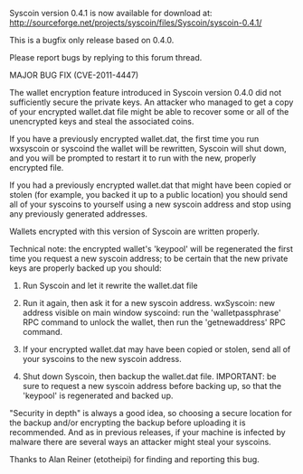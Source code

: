 ﻿Syscoin version 0.4.1 is now available for download at:
http://sourceforge.net/projects/syscoin/files/Syscoin/syscoin-0.4.1/

This is a bugfix only release based on 0.4.0.

Please report bugs by replying to this forum thread.

MAJOR BUG FIX  (CVE-2011-4447)

The wallet encryption feature introduced in Syscoin version 0.4.0 did not sufficiently secure the private keys. An attacker who
managed to get a copy of your encrypted wallet.dat file might be able to recover some or all of the unencrypted keys and steal the
associated coins.

If you have a previously encrypted wallet.dat, the first time you run wxsyscoin or syscoind the wallet will be rewritten, Syscoin will
shut down, and you will be prompted to restart it to run with the new, properly encrypted file.

If you had a previously encrypted wallet.dat that might have been copied or stolen (for example, you backed it up to a public
location) you should send all of your syscoins to yourself using a new syscoin address and stop using any previously generated addresses.

Wallets encrypted with this version of Syscoin are written properly.

Technical note: the encrypted wallet's 'keypool' will be regenerated the first time you request a new syscoin address; to be certain that the
new private keys are properly backed up you should:

1. Run Syscoin and let it rewrite the wallet.dat file

2. Run it again, then ask it for a new syscoin address.
wxSyscoin: new address visible on main window
syscoind: run the 'walletpassphrase' RPC command to unlock the wallet,  then run the 'getnewaddress' RPC command.

3. If your encrypted wallet.dat may have been copied or stolen, send all of your syscoins to the new syscoin address.

4. Shut down Syscoin, then backup the wallet.dat file.
IMPORTANT: be sure to request a new syscoin address before backing up, so that the 'keypool' is regenerated and backed up.

"Security in depth" is always a good idea, so choosing a secure location for the backup and/or encrypting the backup before uploading it is recommended. And as in previous releases, if your machine is infected by malware there are several ways an attacker might steal your syscoins.

Thanks to Alan Reiner (etotheipi) for finding and reporting this bug.
